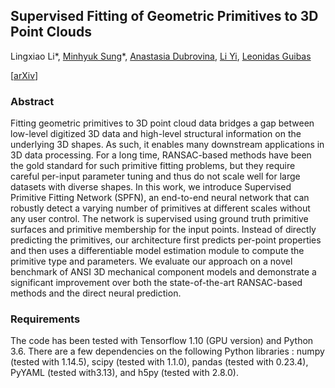 ## Supervised Fitting of Geometric Primitives to 3D Point Clouds
Lingxiao Li*, [Minhyuk Sung](http://mhsung.github.io)*, [Anastasia Dubrovina](http://web.stanford.edu/~adkarni/), [Li Yi](https://cs.stanford.edu/~ericyi/), [Leonidas Guibas](https://geometry.stanford.edu/member/guibas/)

[[arXiv](https://arxiv.org/abs/1811.08988)]

### Abstract
Fitting geometric primitives to 3D point cloud data bridges a gap between low-level digitized 3D data and high-level structural information on the underlying 3D shapes. As such, it enables many downstream applications in 3D data processing. For a long time, RANSAC-based methods have been the gold standard for such primitive fitting problems, but they require careful per-input parameter tuning and thus do not scale well for large datasets with diverse shapes. In this work, we introduce Supervised Primitive Fitting Network (SPFN), an end-to-end neural network that can robustly detect a varying number of primitives at different scales without any user control. The network is supervised using ground truth primitive surfaces and primitive membership for the input points. Instead of directly predicting the primitives, our architecture first predicts per-point properties and then uses a differentiable model estimation module to compute the primitive type and parameters. We evaluate our approach on a novel benchmark of ANSI 3D mechanical component models and demonstrate a significant improvement over both the state-of-the-art RANSAC-based methods and the direct neural prediction.

### Requirements
The code has been tested with Tensorflow 1.10 (GPU version) and Python 3.6. There are a few dependencies on the following Python libraries : numpy (tested with 1.14.5), scipy (tested with 1.1.0), pandas (tested with 0.23.4), PyYAML (tested with3.13), and h5py (tested with 2.8.0).
